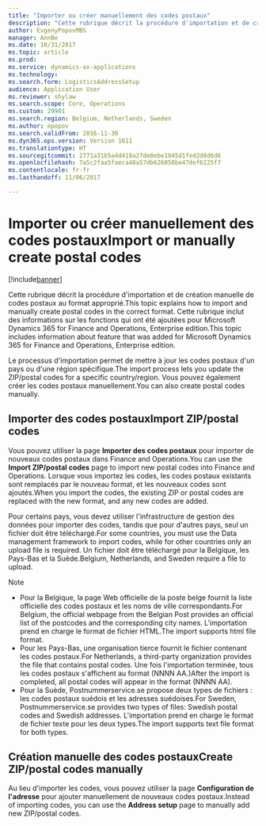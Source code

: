 ```yaml
---
title: "Importer ou créer manuellement des codes postaux"
description: "Cette rubrique décrit la procédure d'importation et de création manuelle de codes postaux au format approprié. Cette rubrique inclut des informations sur les fonctions qui ont été ajoutées pour Microsoft Dynamics 365 for Finance and Operations, Enterprise edition."
author: EvgenyPopovMBS
manager: AnnBe
ms.date: 10/31/2017
ms.topic: article
ms.prod: 
ms.service: dynamics-ax-applications
ms.technology: 
ms.search.form: LogisticsAddressSetup
audience: Application User
ms.reviewer: shylaw
ms.search.scope: Core, Operations
ms.custom: 29901
ms.search.region: Belgium, Netherlands, Sweden
ms.author: epopov
ms.search.validFrom: 2016-11-30
ms.dyn365.ops.version: Version 1611
ms.translationtype: HT
ms.sourcegitcommit: 2771a31b5a4d418a27de0ebe1945d1fed2d8d6d6
ms.openlocfilehash: 7a5c2faa5faeca48a57db626058be47def6225f7
ms.contentlocale: fr-fr
ms.lasthandoff: 11/06/2017

---
```


# <a name="import-or-manually-create-postal-codes"></a><span data-ttu-id="d3f06-104">Importer ou créer manuellement des codes postaux</span><span class="sxs-lookup"><span data-stu-id="d3f06-104">Import or manually create postal codes</span></span>

[!include[banner](../includes/banner.md)]


<span data-ttu-id="d3f06-105">Cette rubrique décrit la procédure d'importation et de création manuelle de codes postaux au format approprié.</span><span class="sxs-lookup"><span data-stu-id="d3f06-105">This topic explains how to import and manually create postal codes in the correct format.</span></span> <span data-ttu-id="d3f06-106">Cette rubrique inclut des informations sur les fonctions qui ont été ajoutées pour Microsoft Dynamics 365 for Finance and Operations, Enterprise edition.</span><span class="sxs-lookup"><span data-stu-id="d3f06-106">This topic includes information about feature that was added for Microsoft Dynamics 365 for Finance and Operations, Enterprise edition.</span></span> 

<span data-ttu-id="d3f06-107">Le processus d'importation permet de mettre à jour les codes postaux d'un pays ou d'une région spécifique.</span><span class="sxs-lookup"><span data-stu-id="d3f06-107">The import process lets you update the ZIP/postal codes for a specific country/region.</span></span> <span data-ttu-id="d3f06-108">Vous pouvez également créer les codes postaux manuellement.</span><span class="sxs-lookup"><span data-stu-id="d3f06-108">You can also create postal codes manually.</span></span>

## <a name="import-zippostal-codes"></a><span data-ttu-id="d3f06-109">Importer des codes postaux</span><span class="sxs-lookup"><span data-stu-id="d3f06-109">Import ZIP/postal codes</span></span>
<span data-ttu-id="d3f06-110">Vous pouvez utiliser la page **Importer des codes postaux** pour importer de nouveaux codes postaux dans Finance and Operations.</span><span class="sxs-lookup"><span data-stu-id="d3f06-110">You can use the **Import ZIP/postal codes** page to import new postal codes into Finance and Operations.</span></span> <span data-ttu-id="d3f06-111">Lorsque vous importez les codes, les codes postaux existants sont remplacés par le nouveau format, et les nouveaux codes sont ajoutés.</span><span class="sxs-lookup"><span data-stu-id="d3f06-111">When you import the codes, the existing ZIP or postal codes are replaced with the new format, and any new codes are added.</span></span>

<span data-ttu-id="d3f06-112">Pour certains pays, vous devez utiliser l'infrastructure de gestion des données pour importer des codes, tandis que pour d'autres pays, seul un fichier doit être téléchargé.</span><span class="sxs-lookup"><span data-stu-id="d3f06-112">For some countries, you must use the Data management framework to import codes, while for other countries only an upload file is required.</span></span> <span data-ttu-id="d3f06-113">Un fichier doit être téléchargé pour la Belgique, les Pays-Bas et la Suède.</span><span class="sxs-lookup"><span data-stu-id="d3f06-113">Belgium, Netherlands, and Sweden require a file to upload.</span></span>

> [!NOTE]
> -   <span data-ttu-id="d3f06-114">Pour la Belgique, la page Web officielle de la poste belge fournit la liste officielle des codes postaux et les noms de ville correspondants.</span><span class="sxs-lookup"><span data-stu-id="d3f06-114">For Belgium, the official webpage from the Belgian Post provides an official list of the postcodes and the corresponding city names.</span></span> <span data-ttu-id="d3f06-115">L'importation prend en charge le format de fichier HTML.</span><span class="sxs-lookup"><span data-stu-id="d3f06-115">The import supports html file format.</span></span>
> -   <span data-ttu-id="d3f06-116">Pour les Pays-Bas, une organisation tierce fournit le fichier contenant les codes postaux.</span><span class="sxs-lookup"><span data-stu-id="d3f06-116">For Netherlands, a third-party organization provides the file that contains postal codes.</span></span> <span data-ttu-id="d3f06-117">Une fois l'importation terminée, tous les codes postaux s'affichent au format (NNNN AA.)</span><span class="sxs-lookup"><span data-stu-id="d3f06-117">After the import is completed, all postal codes will appear in the format (NNNN AA).</span></span>
> -   <span data-ttu-id="d3f06-118">Pour la Suède, Postnummerservice.se propose deux types de fichiers : les codes postaux suédois et les adresses suédoises.</span><span class="sxs-lookup"><span data-stu-id="d3f06-118">For Sweden, Postnummerservice.se provides two types of files: Swedish postal codes and Swedish addresses.</span></span> <span data-ttu-id="d3f06-119">L'importation prend en charge le format de fichier texte pour les deux types.</span><span class="sxs-lookup"><span data-stu-id="d3f06-119">The import supports text file format for both types.</span></span>


## <a name="create-zippostal-codes-manually"></a><span data-ttu-id="d3f06-120">Création manuelle des codes postaux</span><span class="sxs-lookup"><span data-stu-id="d3f06-120">Create ZIP/postal codes manually</span></span>
<span data-ttu-id="d3f06-121">Au lieu d'importer les codes, vous pouvez utiliser la page **Configuration de l'adresse** pour ajouter manuellement de nouveaux codes postaux.</span><span class="sxs-lookup"><span data-stu-id="d3f06-121">Instead of importing codes, you can use the **Address setup** page to manually add new ZIP/postal codes.</span></span>



